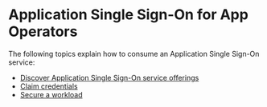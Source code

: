 # Application Single Sign-On for App Operators

The following topics explain how to consume an Application Single Sign-On service:

- [Discover Application Single Sign-On service offerings](./discover-service-offering.hbs.md)
- [Claim credentials](./claim-credentials.hbs.md)
- [Secure a workload](./secure-workload.hbs.md)
